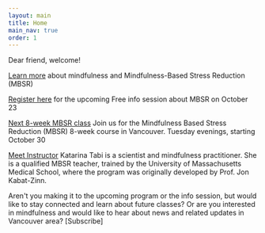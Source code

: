 ```yaml
---
layout: main
title: Home
main_nav: true
order: 1
---
```


Dear friend, welcome!

[Learn more](/mbsr/) about mindfulness and Mindfulness-Based Stress Reduction (MBSR)

[Register here](/register/) for the upcoming Free info session about MBSR on October 23

[Next 8-week MBSR class](/course-schedule/)
Join us for the Mindfulness Based Stress Reduction (MBSR) 8-week course in Vancouver. Tuesday evenings, starting October 30

[Meet Instructor](/about/)
Katarina Tabi is a scientist and mindfulness practitioner. She is a qualified MBSR teacher, trained by the University of Massachusetts Medical School, where the program was originally developed by Prof. Jon Kabat-Zinn. 

Aren't you making it to the upcoming program or the info session, but would like to stay connected and learn about future classes? Or are you interested in mindfulness and would like to hear about news and related updates in Vancouver area? [Subscribe]
